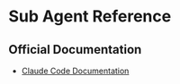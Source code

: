 # Sub Agent Reference

## Official Documentation
- [Claude Code Documentation](https://docs.claude.com/en/docs/claude-code)